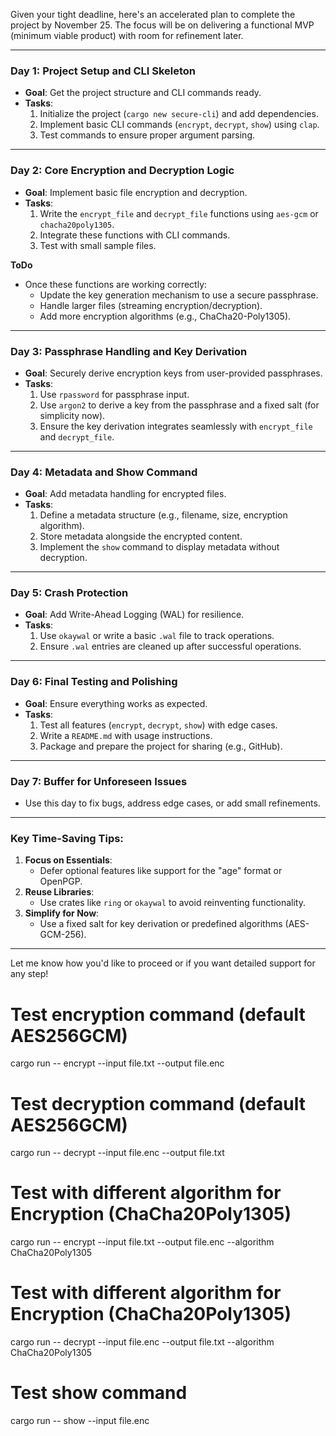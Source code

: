 Given your tight deadline, here's an accelerated plan to complete the project by November 25. The focus will be on delivering a functional MVP (minimum viable product) with room for refinement later.

---

### **Day 1: Project Setup and CLI Skeleton**
- **Goal**: Get the project structure and CLI commands ready.
- **Tasks**:
  1. Initialize the project (`cargo new secure-cli`) and add dependencies.
  2. Implement basic CLI commands (`encrypt`, `decrypt`, `show`) using `clap`.
  3. Test commands to ensure proper argument parsing.

---

### **Day 2: Core Encryption and Decryption Logic**
- **Goal**: Implement basic file encryption and decryption.
- **Tasks**:
  1. Write the `encrypt_file` and `decrypt_file` functions using `aes-gcm` or `chacha20poly1305`.
  2. Integrate these functions with CLI commands.
  3. Test with small sample files.

**ToDo**
- Once these functions are working correctly:
  - Update the key generation mechanism to use a secure passphrase.
  - Handle larger files (streaming encryption/decryption).
  - Add more encryption algorithms (e.g., ChaCha20-Poly1305).

---

### **Day 3: Passphrase Handling and Key Derivation**
- **Goal**: Securely derive encryption keys from user-provided passphrases.
- **Tasks**:
  1. Use `rpassword` for passphrase input.
  2. Use `argon2` to derive a key from the passphrase and a fixed salt (for simplicity now).
  3. Ensure the key derivation integrates seamlessly with `encrypt_file` and `decrypt_file`.

---

### **Day 4: Metadata and Show Command**
- **Goal**: Add metadata handling for encrypted files.
- **Tasks**:
  1. Define a metadata structure (e.g., filename, size, encryption algorithm).
  2. Store metadata alongside the encrypted content.
  3. Implement the `show` command to display metadata without decryption.

---

### **Day 5: Crash Protection**
- **Goal**: Add Write-Ahead Logging (WAL) for resilience.
- **Tasks**:
  1. Use `okaywal` or write a basic `.wal` file to track operations.
  2. Ensure `.wal` entries are cleaned up after successful operations.

---

### **Day 6: Final Testing and Polishing**
- **Goal**: Ensure everything works as expected.
- **Tasks**:
  1. Test all features (`encrypt`, `decrypt`, `show`) with edge cases.
  2. Write a `README.md` with usage instructions.
  3. Package and prepare the project for sharing (e.g., GitHub).

---

### **Day 7: Buffer for Unforeseen Issues**
- Use this day to fix bugs, address edge cases, or add small refinements.

---

### Key Time-Saving Tips:
1. **Focus on Essentials**:
   - Defer optional features like support for the "age" format or OpenPGP.
2. **Reuse Libraries**:
   - Use crates like `ring` or `okaywal` to avoid reinventing functionality.
3. **Simplify for Now**:
   - Use a fixed salt for key derivation or predefined algorithms (AES-GCM-256).

---

Let me know how you'd like to proceed or if you want detailed support for any step!

# Test encryption command (default AES256GCM)
cargo run -- encrypt --input file.txt --output file.enc

# Test decryption command (default AES256GCM)
cargo run -- decrypt --input file.enc --output file.txt

# Test with different algorithm for Encryption (ChaCha20Poly1305)
cargo run -- encrypt --input file.txt --output file.enc --algorithm ChaCha20Poly1305

# Test with different algorithm for Encryption (ChaCha20Poly1305)
cargo run -- decrypt --input file.enc --output file.txt --algorithm ChaCha20Poly1305

# Test show command
cargo run -- show --input file.enc
